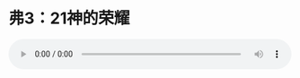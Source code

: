 # 弗3：21神的荣耀

<audio style="width: 100%;" preload="false" controls controlslist="nodownload"><source src="http://file.simai.life/audio/mp3/old/12297.mp3" type="audio/mpeg">Your browser does not support the audio element.</audio>


